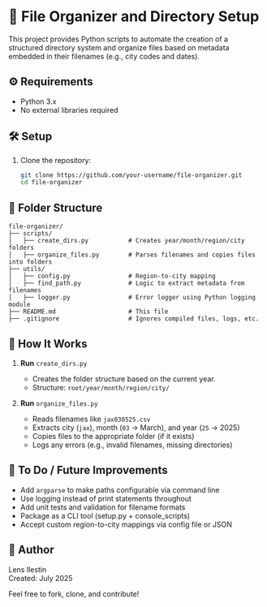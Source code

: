 # 📂 File Organizer and Directory Setup
This project provides Python scripts to automate the creation of a structured directory system and organize files based on metadata embedded in their filenames (e.g., city codes and dates).

## ⚙️ Requirements

- Python 3.x  
- No external libraries required

## 🛠️ Setup

1. Clone the repository:

   ```bash
   git clone https://github.com/your-username/file-organizer.git
   cd file-organizer
   

## 📂 Folder Structure
```
file-organizer/
├── scripts/
│   ├── create_dirs.py           # Creates year/month/region/city folders
│   ├── organize_files.py        # Parses filenames and copies files into folders
├── utils/
│   ├── config.py                # Region-to-city mapping
│   ├── find_path.py             # Logic to extract metadata from filenames
│   ├── logger.py                # Error logger using Python logging module
├── README.md                    # This file
├── .gitignore                   # Ignores compiled files, logs, etc.
```

## 🚀 How It Works
1. **Run** `create_dirs.py`
   - Creates the folder structure based on the current year.
   - Structure: `root/year/month/region/city/`
     
2. **Run** `organize_files.py`
   - Reads filenames like `jax030525.csv`
   - Extracts city (`jax`), month (`03` -> March), and year (`25` -> 2025)
   - Copies files to the appropriate folder (if it exists)
   - Logs any errors (e.g., invalid filenames, missing directories)

## 📌 To Do / Future Improvements

- Add `argparse` to make paths configurable via command line
- Use logging instead of print statements throughout
- Add unit tests and validation for filename formats
- Package as a CLI tool (setup.py + console_scripts)
- Accept custom region-to-city mappings via config file or JSON

## 👤 Author

Lens Ilestin    
Created: July 2025

Feel free to fork, clone, and contribute!


